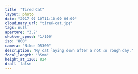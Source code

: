 ```yaml
---
title: "Tired Cat"
layout: photo
date: "2017-01-10T11:18:00-06:00"
cloudinary_url: "tired-cat.jpg"
tags: null
aperture: "3.2"
shutter_speed: "1/100"
iso: "800"
camera: "Nikon D5300"
description: "My cat laying down after a not so rough day."
focal_length: "35mm"
height_at_1200: 824
draft: false
---
```

